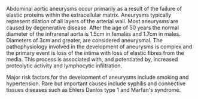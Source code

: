 Abdominal aortic aneurysms occur primarily as a result of the failure of elastic proteins within the extracellular matrix. Aneurysms typically represent dilation of all layers of the arterial wall. Most aneurysms are caused by degenerative disease. After the age of 50 years the normal diameter of the infrarenal aorta is 1\.5cm in females and 1\.7cm in males. Diameters of 3cm and greater, are considered aneurysmal. The pathophysiology involved in the development of aneurysms is complex and the primary event is loss of the intima with loss of elastic fibres from the media. This process is associated with, and potentiated by, increased proteolytic activity and lymphocytic infiltration.   
  
Major risk factors for the development of aneurysms include smoking and hypertension. Rare but important causes include syphilis and connective tissues diseases such as Ehlers Danlos type 1 and Marfan's syndrome.